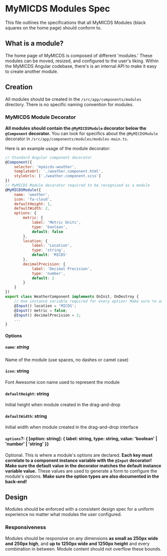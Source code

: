 # MyMICDS Modules Spec

This file outlines the specifications that all MyMICDS Modules (black squares on the home page) should conform to.

## What is a module?

The home page of MyMICDS is composed of different 'modules.' These modules can be moved, resized, and configured to the user's liking. Within the MyMICDS Angular codebase, there's is an internal API to make it easy to create another module.

## Creation

All modules should be created in the `/src/app/components/modules` directory. There is no specific naming convention for modules.

### MyMICDS Module Decorator

**All modules should contain the `@MyMICDSModule` decorator below the `@Component` decorator.** You can look for specifics about the `@MyMICDSModule` decorator in `/src/app/components/modules/modules-main.ts`.

Here is an example usage of the module decorator:

```javascript
// Standard Angular component decorator
@Component({
	selector: 'mymicds-weather',
	templateUrl: './weather.component.html',
	styleUrls: ['./weather.component.scss']
})
// MyMICDS Module decorator required to be recognized as a module
@MyMICDSModule({
	name: 'weather',
	icon: 'fa-cloud',
	defaultHeight: 1,
	defaultWidth: 2,
	options: {
		metric: {
			label: 'Metric Units',
			type: 'boolean',
			default: false
		},
		location: {
			label: 'Location',
			type: 'string',
			default: 'MICDS'
		},
		decimalPrecision: {
			label: 'Decimal Precision',
			type: 'number',
			default: 2
		}
	}
})
export class WeatherComponent implements OnInit, OnDestroy {
	// One instance variable required for every option! Make sure to add `@Input()` and its default value specified in the decorator!
	@Input() location = 'MICDS';
	@Input() metric = false;
	@Input() decimalPrecision = 2;
	...
}
```

#### Options

##### `name`: string

Name of the module (use spaces, no dashes or camel case)

#### `icon`: string

Font Awesome icon name used to represent the module

#### `defaultHeight`: string

Initial height when module created in the drag-and-drop

#### `defaultWidth`: string

Initial width when module created in the drag-and-drop interface

#### `options`?: { [option: string]: { label: string, type: string, value: 'boolean' | 'number' | 'string' }}

Optional. This is where a module's options are declared. **Each key must correlate to a component instance variable with the `@Input` decorator! Make sure the default value in the decorator matches the default instance variable value.** These values are used to generate a form to configure the module's options. **Make sure the option types are also documented in the back-end!**

## Design

Modules should be enforced with a consistent design spec for a uniform experience no matter what modules the user configured.

### Responsiveness

Modules should be responsive on any dimensions **as small as 250px wide and 250px high**, and **up to 1250px wide and 1250px height** and every combination in between. Module content should not overflow these bounds.

